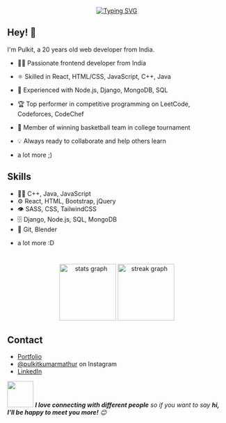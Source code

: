 <p align="center">
  <a href="https://git.io/typing-svg"><img src="https://readme-typing-svg.demolab.com?font=Gabarito&size=28&duration=4000&pause=1000&color=00B119&center=true&vCenter=true&random=true&width=435&lines=Specialist+on+CodeForces;4+starred+on+CodeChef;Knight+on+Leetcode;MERN+Developer;NoCodeAI+geek" alt="Typing SVG" /></a>
</p>


	
## Hey! 👋
I'm Pulkit, a 20 years old web developer from India.

- 👨‍💻 Passionate frontend developer from India

- ⚛️ Skilled in React, HTML/CSS, JavaScript, C++, Java

- 🔧 Experienced with Node.js, Django, MongoDB, SQL

- 🏆 Top performer in competitive programming on LeetCode, Codeforces, CodeChef

- 🏀 Member of winning basketball team in college tournament

- 💡 Always ready to collaborate and help others learn

+ a lot more ;)

## Skills
- 👨‍💻 C++, Java, JavaScript
- ⚙️ React, HTML, Bootstrap, jQuery
- 👁️ SASS, CSS, TailwindCSS
- 🗄️ Django, Node.js, SQL, MongoDB
- 🔧 Git, Blender
+ a lot more :D


###

<br clear="both">

<div align="center">
  <img src="https://github-readme-stats.vercel.app/api?username=Pulkit1822&hide_title=false&hide_rank=true&show_icons=true&include_all_commits=true&count_private=true&disable_animations=false&theme=github_dark&locale=en&hide_border=false" height="130" alt="stats graph"  />
  <img src="https://streak-stats.demolab.com?user=Pulkit1822&locale=en&mode=weekly&theme=github_dark&hide_border=false&border_radius=5" height="130" alt="streak graph"  />
</div>

<!--START_SECTION:waka-->
<!--END_SECTION:waka-->

###

## Contact
- [Portfolio](https://pulkitmathur.me)
- [@pulkitkumarmathur](https://www.instagram.com/pulkitkumarmathur/) on Instagram
- [LinkedIn](https://www.linkedin.com/in/pulkitkmathur/)

<img src="https://media.giphy.com/media/LnQjpWaON8nhr21vNW/giphy.gif" width="60"> <em><b>I love connecting with different people</b> so if you want to say <b>hi, I'll be happy to meet you more!</b> 😊</em>
